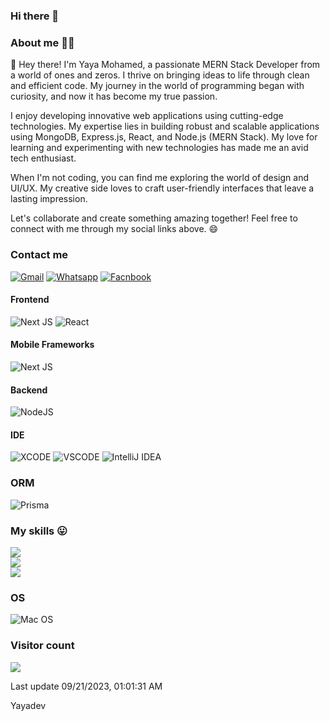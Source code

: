 ### Hi there 👋


### About me 👨‍🎓

👋 Hey there! I'm Yaya Mohamed, a passionate MERN Stack Developer from a world of ones and zeros. I thrive on bringing ideas to life through clean and efficient code. My journey in the world of programming began with curiosity, and now it has become my true passion.

I enjoy developing innovative web applications using cutting-edge technologies. My expertise lies in building robust and scalable applications using MongoDB, Express.js, React, and Node.js (MERN Stack). My love for learning and experimenting with new technologies has made me an avid tech enthusiast.

When I'm not coding, you can find me exploring the world of design and UI/UX. My creative side loves to craft user-friendly interfaces that leave a lasting impression.

Let's collaborate and create something amazing together! Feel free to connect with me through my social links above. 😄

### Contact me

[![Gmail](https://img.shields.io/badge/Gmail-D14836?style=for-the-badge&logo=gmail&logoColor=white)](mailto=yayamohamed883@gmail.com) [![Whatsapp](https://img.shields.io/badge/WhatsApp-25D366?style=for-the-badge&logo=whatsapp&logoColor=white)](https://wa.me/+2250574801791) [![Facnbook](https://img.shields.io/badge/Facebook-1877F2?style=for-the-badge&logo=facebook&logoColor=white)](https://facebook.com/Yaya12085)


#### Frontend

![Next JS](https://img.shields.io/badge/Next-black?style=for-the-badge&logo=next.js&logoColor=white) ![React](https://img.shields.io/badge/react-%2320232a.svg?style=for-the-badge&logo=react&logoColor=%2361DAFB)

#### Mobile Frameworks

![Next JS](https://img.shields.io/badge/React_Native-20232A?style=for-the-badge&logo=react&logoColor=61DAFB)

#### Backend

![NodeJS](https://img.shields.io/badge/node.js-6DA55F?style=for-the-badge&logo=node.js&logoColor=white)

#### IDE

![XCODE](https://img.shields.io/badge/Xcode-007ACC?style=for-the-badge&logo=Xcode&logoColor=white) ![VSCODE](https://img.shields.io/badge/Visual_Studio_Code-0078D4?style=for-the-badge&logo=visual%20studio%20code&logoColor=white) ![IntelliJ IDEA](https://img.shields.io/badge/IntelliJ_IDEA-000000.svg?style=for-the-badge&logo=intellij-idea&logoColor=white)

### ORM

![Prisma](https://img.shields.io/badge/Prisma-3982CE?style=for-the-badge&logo=Prisma&logoColor=white)

### My skills 😛

![](https://github-readme-stats.vercel.app/api?username=Yaya12085&theme=dark&hide_border=true&include_all_commits=false&count_private=true)<br/>
![](https://github-readme-streak-stats.herokuapp.com/?user=Yaya12085&theme=dark&hide_border=true)<br/>
![](https://github-readme-stats.vercel.app/api/top-langs/?username=Yaya12085&theme=dark&hide_border=true&include_all_commits=false&count_private=true&layout=compact)

### OS

![Mac OS](https://img.shields.io/badge/mac%20os-000000?style=for-the-badge&logo=apple&logoColor=white)

### Visitor count

<img src="https://profile-counter.glitch.me/Yaya12085/count.svg" />

Last update 09/21/2023, 01:01:31 AM

Yayadev
